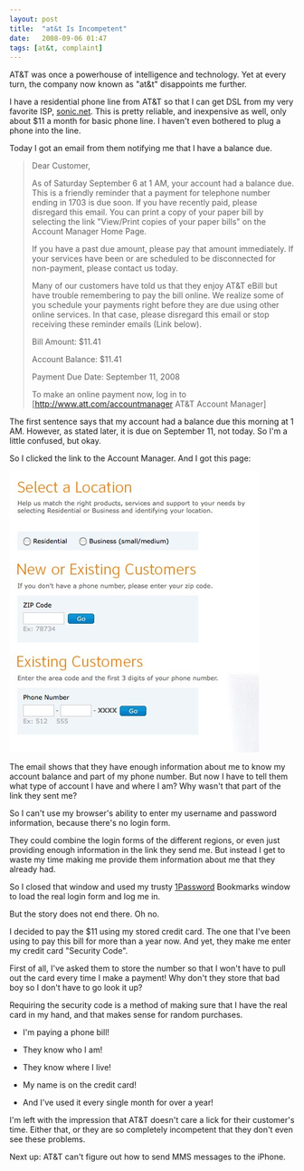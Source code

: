 ```yaml
---
layout: post
title:  "at&t Is Incompetent"
date:   2008-09-06 01:47
tags: [at&t, complaint]
---
```

AT&T was once a powerhouse of intelligence and technology.
Yet at every turn, the company now known as "at&t" disappoints me further.

I have a residential phone line from AT&T so that I can get DSL from my very favorite ISP, [sonic.net](http://sonic.net/).
This is pretty reliable, and inexpensive as well, only about $11 a month for basic phone line.
I haven't even bothered to plug a phone into the line.

Today I got an email from them notifying me that I have a balance due.

> Dear Customer,
> 
> As of Saturday September 6 at 1 AM, your account had a balance due. This is a friendly reminder that a payment for telephone number ending in 1703 is due soon. If you have recently paid, please disregard this email. You can print a copy of your paper bill by selecting the link "View/Print copies of your paper bills" on the Account Manager Home Page.
> 
> If you have a past due amount, please pay that amount immediately. If your services have been or are scheduled to be disconnected for non-payment, please contact us today.
> 
> Many of our customers have told us that they enjoy AT&T eBill but have trouble remembering to pay the bill online. We realize some of you schedule your payments right before they are due using other online services. In that case, please disregard this email or stop receiving these reminder emails (Link below).
> 
> Bill Amount: $11.41
> 
> Account Balance: $11.41
> 
> Payment Due Date: September 11, 2008
> 
> To make an online payment now, log in to [http://www.att.com/accountmanager AT&T Account Manager]

The first sentence says that my account had a balance due this morning at 1 AM. However, as stated later, it is due on September 11, not today.
So I'm a little confused, but okay.

So I clicked the link to the Account Manager.
And I got this page:

![The AT&T Account Manager](/images/att-account-manager-login.jpg)

The email shows that they have enough information about me to know my account balance and part of my phone number.
But now I have to tell them what type of account I have and where I am?
Why wasn't that part of the link they sent me?

So I can't use my browser's ability to enter my username and password information, because there's no login form.

They could combine the login forms of the different regions, or even just providing enough information in the link they send me.
But instead I get to waste my time making me provide them information about me that they already had.

So I closed that window and used my trusty [1Password](http://agilewebsolutions.com/products/1Password)
Bookmarks window to load the real login form and log me in.

But the story does not end there.
Oh no.

I decided to pay the $11 using my stored credit card.
The one that I've been using to pay this bill for more than a year now.
And yet, they make me enter my credit card "Security Code".

First of all, I've asked them to store the number so that I won't have to pull out the card every time I make a payment!
Why don't they store that bad boy so I don't have to go look it up?

Requiring the security code is a method of making sure that I have the real card in my hand, and that makes sense for random purchases.

* I'm paying a phone bill!

* They know who I am!

* They know where I live!

* My name is on the credit card!

* And I've used it every single month for over a year!

I'm left with the impression that AT&T doesn't care a lick for their customer's time.
Either that, or they are so completely incompetent that they don't even see these problems.

Next up: AT&T can't figure out how to send MMS messages to the iPhone.
